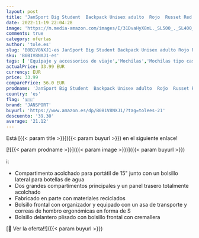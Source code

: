 ```yaml
---
layout: post
title: 'JanSport Big Student  Backpack Unisex adulto  Rojo  Russet Red   Talla única'
date: 2022-11-19 22:04:28
image: 'https://m.media-amazon.com/images/I/31DvaHyX8mL._SL500_._SL400_.jpg'
comments: true
category: ofertas
author: 'tole.es'
slug: 'B0B1V8NXJ1-es JanSport Big Student Backpack Unisex adulto Rojo Russet...'
sku: 'B0B1V8NXJ1-es'
tags: [ 'Equipaje y accessorios de viaje','Mochilas','Mochilas tipo casual','Moda','backpack','jansport','🇪🇸', ]
actualPrice: 33.99 EUR
currency: EUR
price: 33.99
comparePrice: 56.0 EUR
prodname: 'JanSport Big Student  Backpack Unisex adulto  Rojo  Russet Red   Talla única'
country: 'es'
flag: '🇪🇸'
brand: 'JANSPORT'
buyurl: 'https://www.amazon.es/dp/B0B1V8NXJ1/?tag=tolees-21'
descuento: '39.30'
average: '21.12'
---
```


Está [{{< param title >}}]({{< param buyurl >}}) en el siguiente enlace!

[![{{< param prodname >}}]({{< param image >}})]({{< param buyurl >}})

ℹ️:

- Compartimento acolchado para portátil de 15" junto con un bolsillo lateral para botellas de agua
- Dos grandes compartimentos principales y un panel trasero totalmente acolchado
- Fabricado en parte con materiales reciclados
- Bolsillo frontal con organizador y equipado con un asa de transporte y correas de hombro ergonómicas en forma de S
- Bolsillo delantero plisado con bolsillo frontal con cremallera

[🛒 Ver la oferta!!]({{< param buyurl >}})

